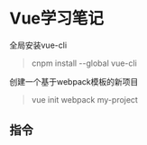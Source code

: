 # Vue学习笔记

全局安装vue-cli
> cnpm install --global vue-cli

创建一个基于webpack模板的新项目
> vue init webpack my-project

## 指令